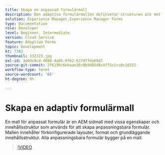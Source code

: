 ```yaml
---
title: Skapa en anpassad formulärmall
description: Den adaptiva formulärmallen definierar strukturen och det ursprungliga innehållet i det adaptiva formuläret.
solution: Experience Manager,Experience Manager Forms
type: Documentation
role: Developer
level: Beginner, Intermediate
version: Cloud Service
feature: Adaptive Forms
topic: Development
kt: 7382
thumbnail: 332223.jpg
exl-id: 3e6dc8c4-d080-4a95-9fb2-52747fda69d7
source-git-commit: 2f619bc6ebaae36c8b9d05d8c4ff5c1cc8c18332
workflow-type: tm+mt
source-wordcount: '65'
ht-degree: 0%

---
```


# Skapa en adaptiv formulärmall

En mall för anpassat formulär är en AEM sidmall med vissa egenskaper och innehållsstruktur som används för att skapa anpassningsbara formulär. Mallen innehåller förkonfigurerade layouter, format och grundläggande innehållsstruktur. Alla anpassningsbara formulär bygger på en mall.

>[!VIDEO](https://video.tv.adobe.com/v/332223?quality=12&learn=on)
